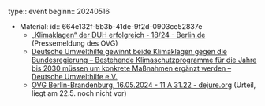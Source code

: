 type:: event
beginn:: 20240516

- Material:
  id:: 664e132f-5b3b-41de-9f2d-0903ce52837e
	- [„Klimaklagen“ der DUH erfolgreich - 18/24 - Berlin.de](https://www.berlin.de/gerichte/oberverwaltungsgericht/presse/pressemitteilungen/2024/pressemitteilung.1447632.php "„Klimaklagen“ der DUH erfolgreich - 18/24 - Berlin.de") (Pressemeldung des OVG)
	- [Deutsche Umwelthilfe gewinnt beide Klimaklagen gegen die Bundesregierung – Bestehende Klimaschutzprogramme für die Jahre bis 2030 müssen um konkrete Maßnahmen ergänzt werden – Deutsche Umwelthilfe e.V.](https://www.duh.de/presse/pressemitteilungen/pressemitteilung/deutsche-umwelthilfe-gewinnt-beide-klimaklagen-gegen-die-bundesregierung-bestehende-klimaschutzpro/)
	- [OVG Berlin-Brandenburg, 16.05.2024 - 11 A 31.22 - dejure.org](https://dejure.org/dienste/vernetzung/rechtsprechung?Gericht=OVG%20Berlin-Brandenburg&Datum=16.05.2024&Aktenzeichen=11%20A%2031.22 "OVG Berlin-Brandenburg, 16.05.2024 - 11 A 31.22 - dejure.org") (Urteil, liegt am 22.5. noch nicht vor)